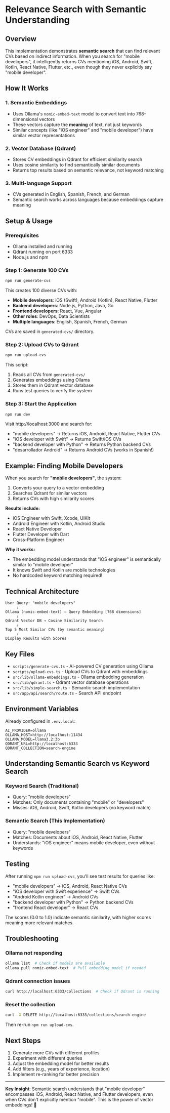 # Relevance Search with Semantic Understanding

## Overview

This implementation demonstrates **semantic search** that can find relevant CVs based on indirect information. When you search for "mobile developers", it intelligently returns CVs mentioning iOS, Android, Swift, Kotlin, React Native, Flutter, etc., even though they never explicitly say "mobile developer".

## How It Works

### 1. **Semantic Embeddings**
- Uses Ollama's `nomic-embed-text` model to convert text into 768-dimensional vectors
- These vectors capture the **meaning** of text, not just keywords
- Similar concepts (like "iOS engineer" and "mobile developer") have similar vector representations

### 2. **Vector Database (Qdrant)**
- Stores CV embeddings in Qdrant for efficient similarity search
- Uses cosine similarity to find semantically similar documents
- Returns top results based on semantic relevance, not keyword matching

### 3. **Multi-language Support**
- CVs generated in English, Spanish, French, and German
- Semantic search works across languages because embeddings capture meaning

## Setup & Usage

### Prerequisites
- Ollama installed and running
- Qdrant running on port 6333
- Node.js and npm

### Step 1: Generate 100 CVs

```bash
npm run generate-cvs
```

This creates 100 diverse CVs with:
- **Mobile developers**: iOS (Swift), Android (Kotlin), React Native, Flutter
- **Backend developers**: Node.js, Python, Java, Go
- **Frontend developers**: React, Vue, Angular
- **Other roles**: DevOps, Data Scientists
- **Multiple languages**: English, Spanish, French, German

CVs are saved in `generated-cvs/` directory.

### Step 2: Upload CVs to Qdrant

```bash
npm run upload-cvs
```

This script:
1. Reads all CVs from `generated-cvs/`
2. Generates embeddings using Ollama
3. Stores them in Qdrant vector database
4. Runs test queries to verify the system

### Step 3: Start the Application

```bash
npm run dev
```

Visit http://localhost:3000 and search for:
- "mobile developers" → Returns iOS, Android, React Native, Flutter CVs
- "iOS developer with Swift" → Returns Swift/iOS CVs
- "backend developer with Python" → Returns Python backend CVs
- "desarrollador Android" → Returns Android CVs (works in Spanish!)

## Example: Finding Mobile Developers

When you search for **"mobile developers"**, the system:

1. Converts your query to a vector embedding
2. Searches Qdrant for similar vectors
3. Returns CVs with high similarity scores

**Results include:**
- iOS Engineer with Swift, Xcode, UIKit
- Android Engineer with Kotlin, Android Studio
- React Native Developer
- Flutter Developer with Dart
- Cross-Platform Engineer

**Why it works:**
- The embedding model understands that "iOS engineer" is semantically similar to "mobile developer"
- It knows Swift and Kotlin are mobile technologies
- No hardcoded keyword matching required!

## Technical Architecture

```
User Query: "mobile developers"
     ↓
Ollama (nomic-embed-text) → Query Embedding [768 dimensions]
     ↓
Qdrant Vector DB → Cosine Similarity Search
     ↓
Top 5 Most Similar CVs (by semantic meaning)
     ↓
Display Results with Scores
```

## Key Files

- `scripts/generate-cvs.ts` - AI-powered CV generation using Ollama
- `scripts/upload-cvs.ts` - Upload CVs to Qdrant with embeddings
- `src/lib/ollama-embeddings.ts` - Ollama embedding generation
- `src/lib/qdrant.ts` - Qdrant vector database operations
- `src/lib/simple-search.ts` - Semantic search implementation
- `src/app/api/search/route.ts` - Search API endpoint

## Environment Variables

Already configured in `.env.local`:

```env
AI_PROVIDER=ollama
OLLAMA_HOST=http://localhost:11434
OLLAMA_MODEL=llama3.2:3b
QDRANT_URL=http://localhost:6333
QDRANT_COLLECTION=search-engine
```

## Understanding Semantic Search vs Keyword Search

### Keyword Search (Traditional)
- Query: "mobile developers"
- Matches: Only documents containing "mobile" or "developers"
- Misses: iOS, Android, Swift, Kotlin developers (no keyword match)

### Semantic Search (This Implementation)
- Query: "mobile developers"
- Matches: Documents about iOS, Android, React Native, Flutter
- Understands: "iOS engineer" means mobile developer, even without keywords

## Testing

After running `npm run upload-cvs`, you'll see test results for queries like:
- "mobile developers" → iOS, Android, React Native CVs
- "iOS developer with Swift experience" → Swift CVs
- "Android Kotlin engineer" → Android CVs
- "backend developer with Python" → Python backend CVs
- "frontend React developer" → React CVs

The scores (0.0 to 1.0) indicate semantic similarity, with higher scores meaning more relevant matches.

## Troubleshooting

### Ollama not responding
```bash
ollama list  # Check if models are available
ollama pull nomic-embed-text  # Pull embedding model if needed
```

### Qdrant connection issues
```bash
curl http://localhost:6333/collections  # Check if Qdrant is running
```

### Reset the collection
```bash
curl -X DELETE http://localhost:6333/collections/search-engine
```

Then re-run `npm run upload-cvs`.

## Next Steps

1. Generate more CVs with different profiles
2. Experiment with different queries
3. Adjust the embedding model for better results
4. Add filters (e.g., years of experience, location)
5. Implement re-ranking for better precision

---

**Key Insight**: Semantic search understands that "mobile developer" encompasses iOS, Android, React Native, and Flutter developers, even when CVs don't explicitly mention "mobile". This is the power of vector embeddings! 🚀